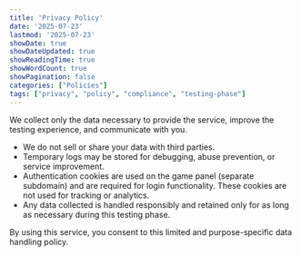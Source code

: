 ```yaml
---
title: 'Privacy Policy'
date: '2025-07-23'
lastmod: '2025-07-23'
showDate: true
showDateUpdated: true
showReadingTime: true
showWordCount: true
showPagination: false
categories: ["Policies"]
tags: ["privacy", "policy", "compliance", "testing-phase"]
---
```


We collect only the data necessary to provide the service, improve the testing experience, and communicate with you.

- We do not sell or share your data with third parties.
- Temporary logs may be stored for debugging, abuse prevention, or service improvement.
- Authentication cookies are used on the game panel (separate subdomain) and are required for login functionality. These cookies are not used for tracking or analytics.
- Any data collected is handled responsibly and retained only for as long as necessary during this testing phase.

By using this service, you consent to this limited and purpose-specific data handling policy.
